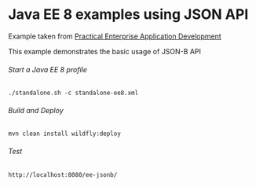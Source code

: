 Java EE 8 examples using JSON API
=====================================
Example taken from [Practical Enterprise Application Development](http://www.itbuzzpress.com/ebooks/java-ee-7-development-on-wildfly.html)

This example demonstrates the basic usage of JSON-B API

###### Start a Java EE 8 profile
```shell
./standalone.sh -c standalone-ee8.xml  
```

###### Build and Deploy
```shell
mvn clean install wildfly:deploy  
```

###### Test
```shell
http://localhost:8080/ee-jsonb/
```
 

